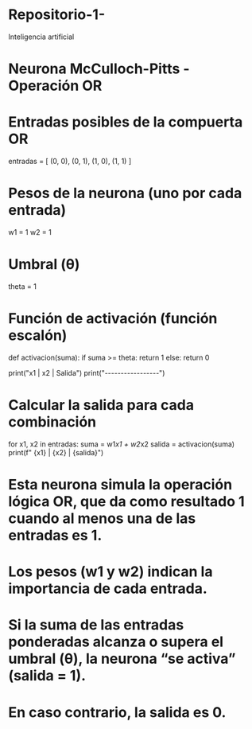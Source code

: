 # Repositorio-1-
Inteligencia artificial 
# Neurona McCulloch-Pitts - Operación OR

# Entradas posibles de la compuerta OR
entradas = [
    (0, 0),
    (0, 1),
    (1, 0),
    (1, 1)
]

# Pesos de la neurona (uno por cada entrada)
w1 = 1
w2 = 1

# Umbral (θ)
theta = 1

# Función de activación (función escalón)
def activacion(suma):
    if suma >= theta:
        return 1
    else:
        return 0

print("x1 | x2 | Salida")
print("-----------------")

# Calcular la salida para cada combinación
for x1, x2 in entradas:
    suma = w1*x1 + w2*x2
    salida = activacion(suma)
    print(f" {x1} |  {x2} |   {salida}")


# Esta neurona simula la operación lógica OR, que da como resultado 1 cuando al menos una de las entradas es 1.
# Los pesos (w1 y w2) indican la importancia de cada entrada.
# Si la suma de las entradas ponderadas alcanza o supera el umbral (θ), la neurona “se activa” (salida = 1).
# En caso contrario, la salida es 0.
